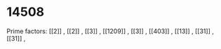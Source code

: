 # 14508

Prime factors: [[2]] , [[2]] , [[3]] , [[1209]] , [[3]] , [[403]] , [[13]] , [[31]] , [[31]] , 